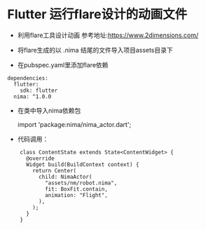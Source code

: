 # Flutter 运行flare设计的动画文件  

* 利用flare工具设计动画
   参考地址:<https://www.2dimensions.com/>  
   
* 将flare生成的以 .nima 结尾的文件导入项目assets目录下  

* 在pubspec.yaml里添加flare依赖  

```
dependencies:
  flutter:
    sdk: flutter
  nima: ^1.0.0
```  

* 在类中导入nima依赖包  

    import 'package:nima/nima_actor.dart';  

* 代码调用：

```
    class ContentState extends State<ContentWidget> {
      @override
      Widget build(BuildContext context) {
        return Center(
          child: NimaActor(
            "assets/nm/robot.nima",
            fit: BoxFit.contain,
            animation: "Flight",
          ),
        );
      }
    }  
```  


